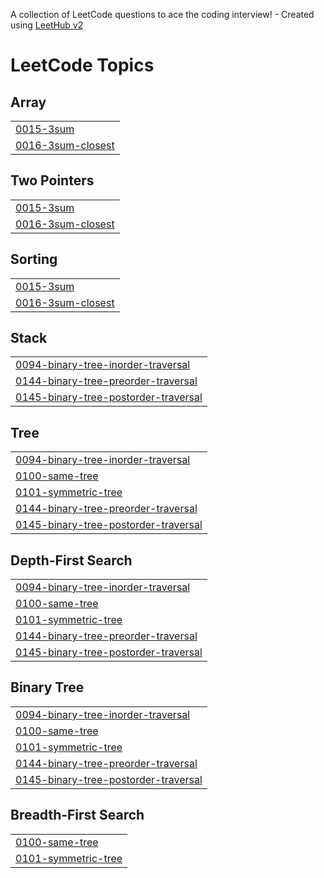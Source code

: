 A collection of LeetCode questions to ace the coding interview! - Created using [LeetHub v2](https://github.com/arunbhardwaj/LeetHub-2.0)
<!---LeetCode Topics Start-->
# LeetCode Topics
## Array
|  |
| ------- |
| [0015-3sum](https://github.com/tanissshhkaa/DSA-JAVA/tree/master/0015-3sum) |
| [0016-3sum-closest](https://github.com/tanissshhkaa/DSA-JAVA/tree/master/0016-3sum-closest) |
## Two Pointers
|  |
| ------- |
| [0015-3sum](https://github.com/tanissshhkaa/DSA-JAVA/tree/master/0015-3sum) |
| [0016-3sum-closest](https://github.com/tanissshhkaa/DSA-JAVA/tree/master/0016-3sum-closest) |
## Sorting
|  |
| ------- |
| [0015-3sum](https://github.com/tanissshhkaa/DSA-JAVA/tree/master/0015-3sum) |
| [0016-3sum-closest](https://github.com/tanissshhkaa/DSA-JAVA/tree/master/0016-3sum-closest) |
## Stack
|  |
| ------- |
| [0094-binary-tree-inorder-traversal](https://github.com/tanissshhkaa/DSA-JAVA/tree/master/0094-binary-tree-inorder-traversal) |
| [0144-binary-tree-preorder-traversal](https://github.com/tanissshhkaa/DSA-JAVA/tree/master/0144-binary-tree-preorder-traversal) |
| [0145-binary-tree-postorder-traversal](https://github.com/tanissshhkaa/DSA-JAVA/tree/master/0145-binary-tree-postorder-traversal) |
## Tree
|  |
| ------- |
| [0094-binary-tree-inorder-traversal](https://github.com/tanissshhkaa/DSA-JAVA/tree/master/0094-binary-tree-inorder-traversal) |
| [0100-same-tree](https://github.com/tanissshhkaa/DSA-JAVA/tree/master/0100-same-tree) |
| [0101-symmetric-tree](https://github.com/tanissshhkaa/DSA-JAVA/tree/master/0101-symmetric-tree) |
| [0144-binary-tree-preorder-traversal](https://github.com/tanissshhkaa/DSA-JAVA/tree/master/0144-binary-tree-preorder-traversal) |
| [0145-binary-tree-postorder-traversal](https://github.com/tanissshhkaa/DSA-JAVA/tree/master/0145-binary-tree-postorder-traversal) |
## Depth-First Search
|  |
| ------- |
| [0094-binary-tree-inorder-traversal](https://github.com/tanissshhkaa/DSA-JAVA/tree/master/0094-binary-tree-inorder-traversal) |
| [0100-same-tree](https://github.com/tanissshhkaa/DSA-JAVA/tree/master/0100-same-tree) |
| [0101-symmetric-tree](https://github.com/tanissshhkaa/DSA-JAVA/tree/master/0101-symmetric-tree) |
| [0144-binary-tree-preorder-traversal](https://github.com/tanissshhkaa/DSA-JAVA/tree/master/0144-binary-tree-preorder-traversal) |
| [0145-binary-tree-postorder-traversal](https://github.com/tanissshhkaa/DSA-JAVA/tree/master/0145-binary-tree-postorder-traversal) |
## Binary Tree
|  |
| ------- |
| [0094-binary-tree-inorder-traversal](https://github.com/tanissshhkaa/DSA-JAVA/tree/master/0094-binary-tree-inorder-traversal) |
| [0100-same-tree](https://github.com/tanissshhkaa/DSA-JAVA/tree/master/0100-same-tree) |
| [0101-symmetric-tree](https://github.com/tanissshhkaa/DSA-JAVA/tree/master/0101-symmetric-tree) |
| [0144-binary-tree-preorder-traversal](https://github.com/tanissshhkaa/DSA-JAVA/tree/master/0144-binary-tree-preorder-traversal) |
| [0145-binary-tree-postorder-traversal](https://github.com/tanissshhkaa/DSA-JAVA/tree/master/0145-binary-tree-postorder-traversal) |
## Breadth-First Search
|  |
| ------- |
| [0100-same-tree](https://github.com/tanissshhkaa/DSA-JAVA/tree/master/0100-same-tree) |
| [0101-symmetric-tree](https://github.com/tanissshhkaa/DSA-JAVA/tree/master/0101-symmetric-tree) |
<!---LeetCode Topics End-->